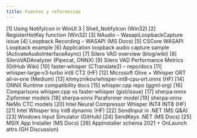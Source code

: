```yaml
---
title: Fuentes y referencias
---
```


[1] Using NotifyIcon in WinUI 3 | Shell_NotifyIcon (Win32)
[2] RegisterHotKey function (Win32)
[3] NAudio – WasapiLoopbackCapture issue
[4] Loopback Recording – WASAPI (MS Docs)
[5] CSCore WASAPI Loopback example
[6] Application loopback audio capture sample (ActivateAudioInterfaceAsync)
[7] Silero VAD overview (blog/wiki)
[8] SileroVADAnalyzer (Pipecat, ONNX)
[9] Silero VAD Performance Metrics (GitHub Wiki)
[10] faster‑whisper (CTranslate2) – repo/docs
[11] whisper‑large‑v3‑turbo int8 CT2 (HF)
[12] Microsoft Olive + Whisper ORT all‑in‑one (Medium)
[13] khmyznikov/whisper‑int8‑cpu‑ort.onnx (HF)
[14] ONNX Runtime compatibility docs
[15] whisper.cpp repo (ggml‑org)
[16] Comparisons whisper.cpp vs faster‑whisper (gist/issue)
[17] sherpa‑onnx Zipformer models
[18] sherpa‑onnx Paraformer model
[19] sherpa‑onnx NeMo CTC models
[20] Intel Neural Compressor Whisper INT4 INT8 (HF)
[21] Intel Whisper tiny int8 dynamic (HF)
[22] SendInput in .NET (MS Q&A)
[23] Windows Input Simulator (GitHub)
[24] SendKeys .NET (MS Docs)
[25] MSIX App Installer (MS Docs)
[26] AppInstaller schema 2021 + OnLaunch attrs (GH Discussion)
